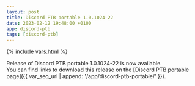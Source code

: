 ```yaml
---
layout: post
title: Discord PTB portable 1.0.1024-22
date: 2023-02-12 19:48:00 +0100
app: discord-ptb
tags: [discord-ptb]
---
```

{% include vars.html %}

Release of Discord PTB portable 1.0.1024-22 is now available.<br />
You can find links to download this release on the [Discord PTB portable page]({{ var_seo_url | append: '/app/discord-ptb-portable/' }}).
